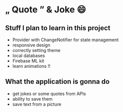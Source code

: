 # „ Quote ” & Joke 😄

## Stuff I plan to learn in this project

- Provider with ChangeNotifier for state management
- responsive design
- correctly setting theme
- local databases
- Firebase ML kit
- learn animations !!


## What the application is gonna do

- get jokes or some quotes from APIs
- ability to save them
- save text from a picture

 
